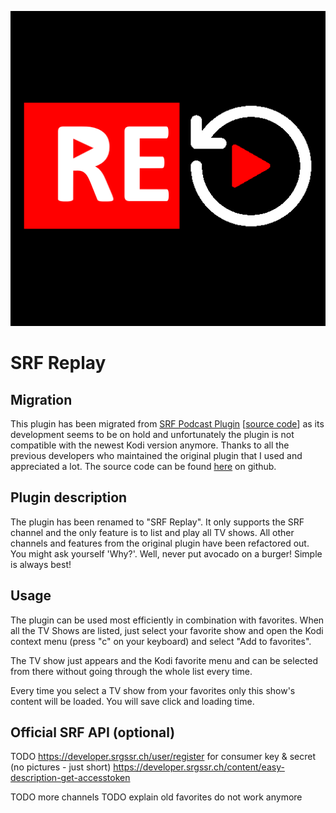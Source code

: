 ![SRF Replay](icon.png)

# SRF Replay

## Migration
This plugin has been migrated from [SRF Podcast Plugin](https://kodi.wiki/view/Add-on:SRF_Podcast_Plugin) [[source code](https://github.com/ambermoon/xbmc_plugin_video_srf_podcast_ch)] as its development seems to be on hold and unfortunately the plugin is not compatible with the newest Kodi version anymore. Thanks to all the previous developers who maintained the original plugin that I used and appreciated a lot. The source code can be found [here](https://github.com/ManBehindMooN/kodi_plugin_video_srf_ch_replay) on github.

## Plugin description
The plugin has been renamed to "SRF Replay". It only supports the SRF channel and the only feature is to list and play all TV shows. All other channels and features from the original plugin have been refactored out. You might ask yourself 'Why?'. Well, never put avocado on a burger! Simple is always best!

## Usage
The plugin can be used most efficiently in combination with favorites. When all the TV Shows are listed, just select your favorite show and open the Kodi context menu (press "c" on your keyboard) and select "Add to favorites".

The TV show just appears and the Kodi favorite menu and can be selected from there without going through the whole list every time.

Every time you select a TV show from your favorites only this show's content will be loaded. You will save click and loading time.

## Official SRF API (optional)

TODO https://developer.srgssr.ch/user/register for consumer key & secret (no pictures - just short)
https://developer.srgssr.ch/content/easy-description-get-accesstoken

TODO more channels
TODO explain old favorites do not work anymore
